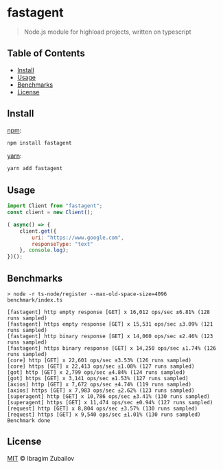 # fastagent
> Node.js module for highload projects, written on typescript


## Table of Contents

* [Install](#install)
* [Usage](#usage)
* [Benchmarks](#benchmarks)
* [License](#license)

## Install

[npm][]:

```sh
npm install fastagent
```

[yarn][]:

```sh
yarn add fastagent
```

## Usage
```js
import Client from "fastagent";
const client = new Client();

( async() => {
    client.get({
        uri: "https://www.google.com",
        responseType: "text"
    }, console.log);
})();

```

## Benchmarks
```text
> node -r ts-node/register --max-old-space-size=4096 benchmark/index.ts

[fastagent] http empty response [GET] x 16,012 ops/sec ±6.81% (128 runs sampled)
[fastagent] https empty response [GET] x 15,531 ops/sec ±3.09% (121 runs sampled)
[fastagent] http binary response [GET] x 14,060 ops/sec ±2.46% (123 runs sampled)
[fastagent] https binary response [GET] x 14,250 ops/sec ±1.74% (126 runs sampled)
[core] http [GET] x 22,601 ops/sec ±3.53% (126 runs sampled)
[core] https [GET] x 22,413 ops/sec ±1.08% (127 runs sampled)
[got] http [GET] x 2,799 ops/sec ±4.84% (124 runs sampled)
[got] https [GET] x 3,141 ops/sec ±1.53% (127 runs sampled)
[axios] http [GET] x 7,672 ops/sec ±4.74% (119 runs sampled)
[axios] https [GET] x 7,983 ops/sec ±2.62% (123 runs sampled)
[superagent] http [GET] x 10,786 ops/sec ±3.41% (130 runs sampled)
[superagent] https [GET] x 11,474 ops/sec ±0.94% (127 runs sampled)
[request] http [GET] x 8,804 ops/sec ±3.57% (130 runs sampled)
[request] https [GET] x 9,540 ops/sec ±1.01% (130 runs sampled)
Benchmark done
```
## License

[MIT](LICENSE) © Ibragim Zubailov
# 
[npm]: https://www.npmjs.com/
[yarn]: https://yarnpkg.com/
